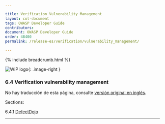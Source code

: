 ```yaml
---

title: Verification Vulnerability Management
layout: col-document
tags: OWASP Developer Guide
contributors:
document: OWASP Developer Guide
order: 48400
permalink: /release-es/verification/vulnerability_management/

---
```


{% include breadcrumb.html %}

<style type="text/css">
.image-right {
  height: 180px;
  display: block;
  margin-left: auto;
  margin-right: auto;
  float: right;
}
</style>

![WIP logo](../../../assets/images/dg_wip.png "Trabajo en curso"){: .image-right }

### 6.4 Verification vulnerability management

No hay traducción de esta página, consulte [versión original en inglés][release0840].

Sections:

6.4.1 [DefectDojo](01-defectdojo.md)  

----

[release0840]: https://github.com/OWASP/www-project-developer-guide/blob/main/release/08-verification/04-vulnerability-management/toc.md
